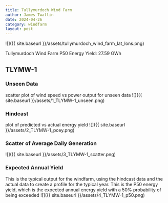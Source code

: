 ```yaml
---
title: Tullymurdoch Wind Farm
author: James Twallin
date: 2024-04-26
category: windfarm
layout: post
---
```

![]({{ site.baseurl }}/assets/tullymurdoch_wind_farm_lat_lons.png)

Tullymurdoch Wind Farm P50 Energy Yield: 27.59 GWh

TLYMW-1
-------------
### Unseen Data 
scatter plot of wind speed vs power output for unseen data
![]({{ site.baseurl }}/assets/1_TLYMW-1_unseen.png)
### Hindcast 
plot of predicted vs actual energy yield
![]({{ site.baseurl }}/assets/2_TLYMW-1_pcey.png)
### Scatter of Average Daily Generation 

![]({{ site.baseurl }}/assets/3_TLYMW-1_scatter.png)
### Expected Annual Yield 
This is the typical output for the windfarm, using the hindcast data and the actual data to create a profile for the typical year. This is the P50 energy yield, which is the expected annual energy yield with a 50% probability of being exceeded
![]({{ site.baseurl }}/assets/4_TLYMW-1_p50.png)

